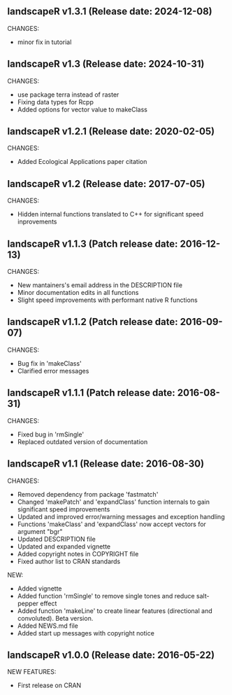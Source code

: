 landscapeR v1.3.1 (Release date: 2024-12-08)
-----------------------------------------------
CHANGES:
* minor fix in tutorial

landscapeR v1.3 (Release date: 2024-10-31)
-----------------------------------------------
CHANGES:
* use package terra instead of raster
* Fixing data types for Rcpp
* Added options for vector value to makeClass

landscapeR v1.2.1 (Release date: 2020-02-05)
-----------------------------------------------
CHANGES:

* Added Ecological Applications paper citation


landscapeR v1.2 (Release date: 2017-07-05)
-----------------------------------------------
CHANGES:

* Hidden internal functions translated to C++ for significant speed inprovements


landscapeR v1.1.3 (Patch release date: 2016-12-13)
-----------------------------------------------
CHANGES:

* New mantainers's email address in the DESCRIPTION file
* Minor documentation edits in all functions
* Slight speed improvements with performant native R functions


landscapeR v1.1.2 (Patch release date: 2016-09-07)
-----------------------------------------------
CHANGES:

* Bug fix in 'makeClass'
* Clarified error messages


landscapeR v1.1.1 (Patch release date: 2016-08-31)
-----------------------------------------------
CHANGES:

* Fixed bug in 'rmSingle'
* Replaced outdated version of documentation 


landscapeR v1.1 (Release date: 2016-08-30)
-----------------------------------------------
CHANGES:

* Removed dependency from package 'fastmatch'
* Changed 'makePatch' and 'expandClass' function internals to gain significant speed improvements
* Updated and improved error/warning messages and exception handling
* Functions 'makeClass' and 'expandClass' now accept vectors for argument "bgr"
* Updated DESCRIPTION file
* Updated and expanded vignette 
* Added copyright notes in COPYRIGHT file
* Fixed author list to CRAN standards

NEW:

* Added vignette
* Added function 'rmSingle' to remove single tones and reduce salt-pepper effect
* Added function  'makeLine' to create linear features (directional and convoluted). Beta version.
* Added NEWS.md file
* Added start up messages with copyright notice


landscapeR v1.0.0 (Release date: 2016-05-22)
-----------------------------------------------
NEW FEATURES:

* First release on CRAN

